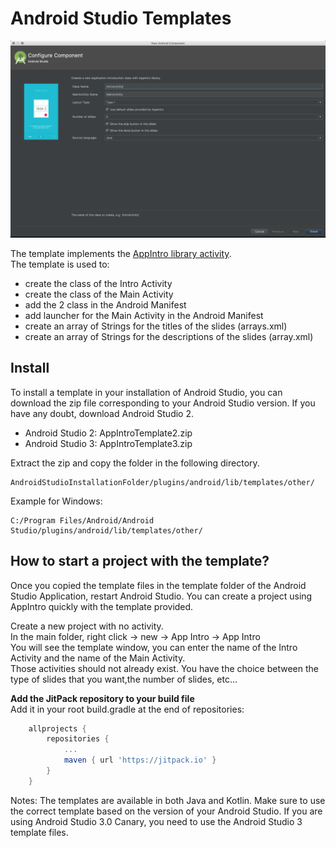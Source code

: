 # Android Studio Templates

![Template App Intro](./template_app_intro.png "Template App Intro")

The template implements the [AppIntro library activity][1].  
The template is used to:
- create the class of the Intro Activity
- create the class of the Main Activity
- add the 2 class in the Android Manifest
- add launcher for the Main Activity in the Android Manifest
- create an array of Strings for the titles of the slides (arrays.xml)
- create an array of Strings for the descriptions of the slides (array.xml)


## Install

To install a template in your installation of Android Studio, you can download
the zip file corresponding to your Android Studio version. If you have any doubt, download Android Studio 2.
- Android Studio 2: AppIntroTemplate2.zip
- Android Studio 3:  AppIntroTemplate3.zip

Extract the 
zip and copy the folder in the following directory.

```
AndroidStudioInstallationFolder/plugins/android/lib/templates/other/
```
Example for Windows:
```
C:/Program Files/Android/Android Studio/plugins/android/lib/templates/other/
```


## How to start a project with the template?

Once you copied the template files in the template folder of the Android Studio Application, restart Android Studio.
You can create a project using AppIntro quickly with the template provided.  

Create a new project with no activity.  
In the main folder, right click -> new -> App Intro -> App Intro  
You will see the template window, you can enter the name of the Intro Activity and the name of the Main Activity.  
Those activities should not already exist. You have the choice between the type of slides that you want,the number of slides, etc...  

**Add the JitPack repository to your build file**  
Add it in your root build.gradle at the end of repositories:
```gradle
	allprojects {
		repositories {
			...
			maven { url 'https://jitpack.io' }
		}
	}
```

Notes: The templates are available in both Java and Kotlin. Make sure to use the correct template based on the version of your Android Studio. If you are using Android Studio 3.0 Canary, you need to use the Android Studio 3 template files.

[1]: https://github.com/apl-devs/AppIntro

